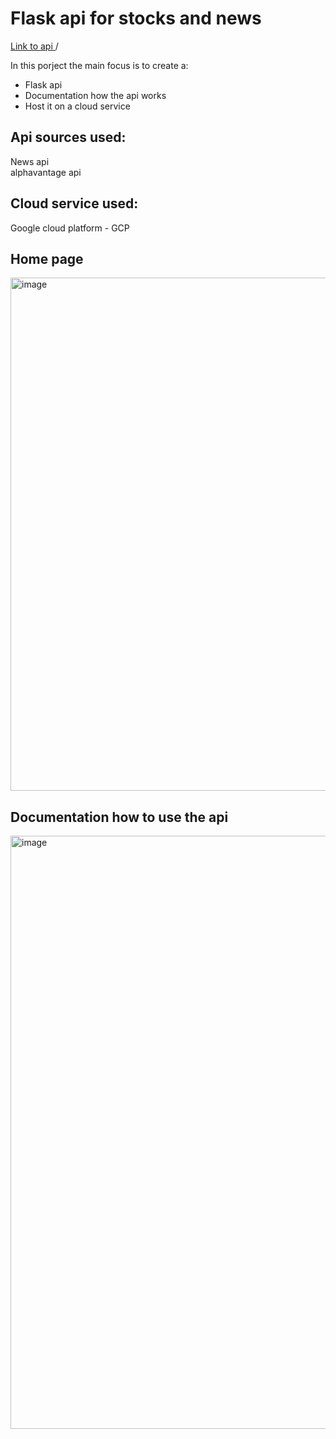 # Flask api for stocks and news
<a href="flaskapi-386415.ue.r.appspot.com/"> Link to api </a> /

In this porject the main focus is to create a:
- Flask api
- Documentation how the api works
- Host it on a cloud service

## Api sources used:
News api \
alphavantage api

## Cloud service used:
Google cloud platform - GCP


## Home page

<img width="821" alt="image" src="https://github.com/Aliti-Coding/stocks_flask_api/assets/99643105/e96e1eb7-52ca-473a-8664-1b3f3fa529f4">

## Documentation how to use the api
<img width="949" alt="image" src="https://github.com/Aliti-Coding/stocks_flask_api/assets/99643105/45bc40ee-45a0-4b4c-9e75-1c2192b9526e">
